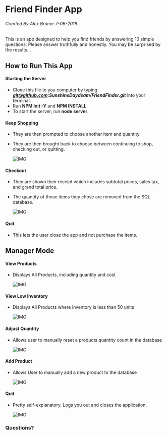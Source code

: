# Friend Finder App

###### Created By Alex Bruner 7-06-2018
This is an app designed to help you find friends by answering 10 simple questions.  Please answer truthfully and honestly.  You may be surprised by the results...


## How to Run This App
#### Starting the Server
- Clone this file to you computer by typing ***git@github.com:SunshineDaydeam/FriendFinder.git*** into your terminal.
- Run **NPM Init -Y** and  **NPM INSTALL**.
- To start the server, run **node server**.
	
#### Keep Shopping

- They are then prompted to choose another item and quantity.
- They are then brought back to choose between continuing to shop, checking out, or quitting.

	![IMG](/images/customer3.png)
	
#### Checkout

- They are shown their receipt which includes subtotal prices, sales tax, and grand total price.
- The quantity of those items they chose are removed from the SQL database.

	![IMG](/images/receipt.png)
	
#### Quit
- This lets the user close the app and not purchase the items.

## Manager Mode

#### View Products
- Displays All Products, including quantity and cost

	![IMG](/images/managerviewinv.png)

#### View Low Inventory
- Displays All Products where inventory is less than 50 units

	![IMG](/images/managerviewlow.png)

#### Adjust Quantity
- Allows user to manually reset a products quantity count in the database


	![IMG](/images/manageradjustqty.png)

#### Add Product
- Allows User to manually add a new product to the database

	![IMG](/images/manageraddproduct.png)

#### Quit
- Pretty self-explanatory.  Logs you out and closes the application.

	![IMG](/images/managerquit.png)


### Questions?
